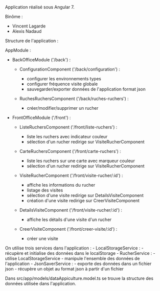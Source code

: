 Application réalisé sous Angular 7.

Binôme :
  - Vincent Lagarde
  - Alexis Nadaud


Structure de l'application : 

AppModule :
  - BackOfficeModule ('/back') :
    - ConfigurationComponent ('/back/configuration') :
      - configurer les environnements types
      - configurer fréquence visite globale
      - sauvegarder/exporter données de l'application format json
      
    - RuchesRuchersComponent ('/back/ruches-ruchers') :
      - créer/modifier/supprimer un rucher
      
  - FrontOfficeModule ('/front') : 
    - ListeRuchersComponent ('/front/liste-ruchers') :
      - liste les ruchers avec indicateur couleur
      - sélection d'un rucher redirige sur VisiteRucherComponent
      
    - CarteRuchersComponent ('/front/carte-ruchers') : 
      - liste les ruchers sur une carte avec marqueur couleur
      - sélection d'un rucher redirige sur VisiteRucherComponent
      
    - VisiteRucherComponent ('/front/visite-rucher/:id') : 
      - affiche les informations du rucher
      - listage des visites
      - sélection d'une visite redirige sur DetailsVisiteComponent
      - création d'une visite redirige sur CreerVisiteComponent
      
    - DetailsVisiteComponent ('/front/visite-rucher/:id') : 
      - affiche les détails d'une visite d'un rucher
      
    - CreerVisiteComponent ('/front/creer-visite/:id') : 
      - créer une visite


On utilise trois services dans l'application : 
    - LocalStorageService : 
      - récupère et initialise des données dans le localStorage
    - RucherService : 
      - utilise LocalStorageService
      - manipule l'ensemble des données de l'application
    - JsonSaverService : 
      - exporte des données dans un fichier json
      - récupère un objet au format json à partir d'un fichier

 
Dans src/app/models/dataAppiculture.model.ts se trouve la structure des données utilisée dans l'application.
